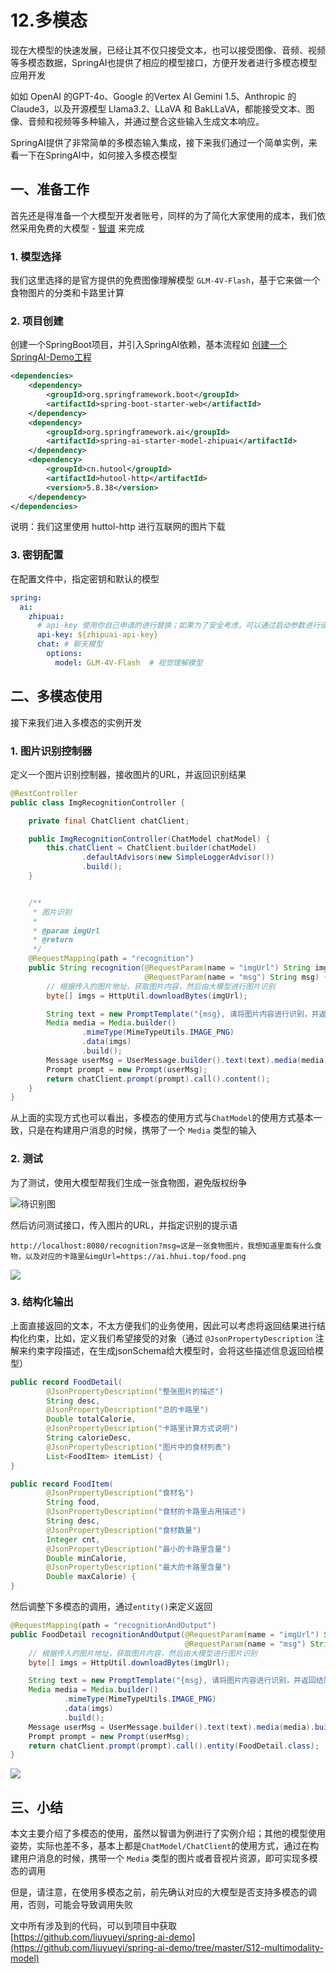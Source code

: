 # 12.多模态

现在大模型的快速发展，已经让其不仅只接受文本，也可以接受图像、音频、视频等多模态数据，SpringAI也提供了相应的模型接口，方便开发者进行多模态模型应用开发

如如 OpenAI 的GPT-4o、Google 的Vertex AI Gemini 1.5、Anthropic 的 Claude3，以及开源模型 Llama3.2、LLaVA 和 BakLLaVA，都能接受文本、图像、音频和视频等多种输入，并通过整合这些输入生成文本响应。

SpringAI提供了非常简单的多模态输入集成，接下来我们通过一个简单实例，来看一下在SpringAI中，如何接入多模态模型

## 一、准备工作

首先还是得准备一个大模型开发者账号，同样的为了简化大家使用的成本，我们依然采用免费的大模型 - [智谱](https://www.bigmodel.cn/pricing) 来完成

### 1. 模型选择

我们这里选择的是官方提供的免费图像理解模型 `GLM-4V-Flash`，基于它来做一个食物图片的分类和卡路里计算

### 2. 项目创建

创建一个SpringBoot项目，并引入SpringAI依赖，基本流程如 [创建一个SpringAI-Demo工程](01.创建一个SpringAI-Demo工程.md)

```xml
<dependencies>
    <dependency>
        <groupId>org.springframework.boot</groupId>
        <artifactId>spring-boot-starter-web</artifactId>
    </dependency>
    <dependency>
        <groupId>org.springframework.ai</groupId>
        <artifactId>spring-ai-starter-model-zhipuai</artifactId>
    </dependency>
    <dependency>
        <groupId>cn.hutool</groupId>
        <artifactId>hutool-http</artifactId>
        <version>5.8.38</version>
    </dependency>
</dependencies>
```

说明：我们这里使用 huttol-http 进行互联网的图片下载

### 3. 密钥配置

在配置文件中，指定密钥和默认的模型

```yaml
spring:
  ai:
    zhipuai:
      # api-key 使用你自己申请的进行替换；如果为了安全考虑，可以通过启动参数进行设置
      api-key: ${zhipuai-api-key}
      chat: # 聊天模型
        options:
          model: GLM-4V-Flash  # 视觉理解模型
```

## 二、多模态使用

接下来我们进入多模态的实例开发

### 1. 图片识别控制器

定义一个图片识别控制器，接收图片的URL，并返回识别结果

```java
@RestController
public class ImgRecognitionController {

    private final ChatClient chatClient;

    public ImgRecognitionController(ChatModel chatModel) {
        this.chatClient = ChatClient.builder(chatModel)
                .defaultAdvisors(new SimpleLoggerAdvisor())
                .build();
    }


    /**
     * 图片识别
     *
     * @param imgUrl
     * @return
     */
    @RequestMapping(path = "recognition")
    public String recognition(@RequestParam(name = "imgUrl") String imgUrl,
                              @RequestParam(name = "msg") String msg) {
        // 根据传入的图片地址，获取图片内容，然后由大模型进行图片识别
        byte[] imgs = HttpUtil.downloadBytes(imgUrl);

        String text = new PromptTemplate("{msg}, 请将图片内容进行识别，并返回结果").render(Map.of("msg", msg));
        Media media = Media.builder()
                .mimeType(MimeTypeUtils.IMAGE_PNG)
                .data(imgs)
                .build();
        Message userMsg = UserMessage.builder().text(text).media(media).build();
        Prompt prompt = new Prompt(userMsg);
        return chatClient.prompt(prompt).call().content();
    }
}
```

从上面的实现方式也可以看出，多模态的使用方式与`ChatModel`的使用方式基本一致，只是在构建用户消息的时候，携带了一个 `Media` 类型的输入

### 2. 测试

为了测试，使用大模型帮我们生成一张食物图，避免版权纷争

![待识别图](./static/12-1.webp)

然后访问测试接口，传入图片的URL，并指定识别的提示语

```curl
http://localhost:8080/recognition?msg=这是一张食物图片，我想知道里面有什么食物，以及对应的卡路里&imgUrl=https://ai.hhui.top/food.png
```

![](./static/12-2.webp)

### 3. 结构化输出

上面直接返回的文本，不太方便我们的业务使用，因此可以考虑将返回结果进行结构化约束，比如，定义我们希望接受的对象（通过 `@JsonPropertyDescription` 注解来约束字段描述，在生成jsonSchema给大模型时，会将这些描述信息返回给模型）

```java
public record FoodDetail(
        @JsonPropertyDescription("整张图片的描述")
        String desc,
        @JsonPropertyDescription("总的卡路里")
        Double totalCalorie,
        @JsonPropertyDescription("卡路里计算方式说明")
        String calorieDesc,
        @JsonPropertyDescription("图片中的食材列表")
        List<FoodItem> itemList) {
}

public record FoodItem(
        @JsonPropertyDescription("食材名")
        String food,
        @JsonPropertyDescription("食材的卡路里占用描述")
        String desc,
        @JsonPropertyDescription("食材数量")
        Integer cnt,
        @JsonPropertyDescription("最小的卡路里含量")
        Double minCalorie,
        @JsonPropertyDescription("最大的卡路里含量")
        Double maxCalorie) {
}
```

然后调整下多模态的调用，通过`entity()`来定义返回

```java
@RequestMapping(path = "recognitionAndOutput")
public FoodDetail recognitionAndOutput(@RequestParam(name = "imgUrl") String imgUrl,
                                       @RequestParam(name = "msg") String msg) {
    // 根据传入的图片地址，获取图片内容，然后由大模型进行图片识别
    byte[] imgs = HttpUtil.downloadBytes(imgUrl);

    String text = new PromptTemplate("{msg}, 请将图片内容进行识别，并返回结果").render(Map.of("msg", msg));
    Media media = Media.builder()
            .mimeType(MimeTypeUtils.IMAGE_PNG)
            .data(imgs)
            .build();
    Message userMsg = UserMessage.builder().text(text).media(media).build();
    Prompt prompt = new Prompt(userMsg);
    return chatClient.prompt(prompt).call().entity(FoodDetail.class);
}
```

![](./static/12-3.webp)


## 三、小结

本文主要介绍了多模态的使用，虽然以智谱为例进行了实例介绍；其他的模型使用姿势，实际也差不多，基本上都是`ChatModel/ChatClient`的使用方式，通过在构建用户消息的时候，携带一个 `Media` 类型的图片或者音视片资源，即可实现多模态的调用

但是，请注意，在使用多模态之前，前先确认对应的大模型是否支持多模态的调用，否则，可能会导致调用失败

文中所有涉及到的代码，可以到项目中获取 [https://github.com/liuyueyi/spring-ai-demo](https://github.com/liuyueyi/spring-ai-demo/tree/master/S12-multimodality-model)
